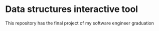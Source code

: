 # Data structures interactive tool
This repository has the final project of my software engineer graduation
